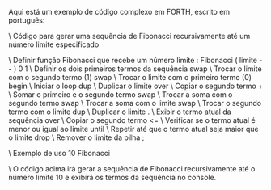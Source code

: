 Aqui está um exemplo de código complexo em FORTH, escrito em português:

\ Código para gerar uma sequência de Fibonacci recursivamente até um número limite especificado

\ Definir função Fibonacci que recebe um número limite
: Fibonacci ( limite -- )
  0 1 \ Definir os dois primeiros termos da sequência
  swap \ Trocar o limite com o segundo termo (1)
  swap \ Trocar o limite com o primeiro termo (0)
  begin \ Iniciar o loop
    dup \ Duplicar o limite
    over \ Copiar o segundo termo
    + \ Somar o primeiro e o segundo termo
    swap \ Trocar a soma com o segundo termo
    swap \ Trocar a soma com o limite
    swap \ Trocar o segundo termo com o limite
    dup \ Duplicar o limite
    . \ Exibir o termo atual da sequência
    over \ Copiar o segundo termo
    <= \ Verificar se o termo atual é menor ou igual ao limite
  until \ Repetir até que o termo atual seja maior que o limite
  drop \ Remover o limite da pilha
;

\ Exemplo de uso
10 Fibonacci

\ O código acima irá gerar a sequência de Fibonacci recursivamente até o número limite 10 e exibirá os termos da sequência no console.